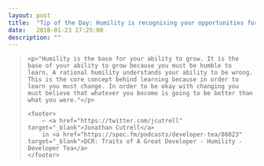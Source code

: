 ```yaml
---
layout: post
title:  "Tip of the Day: Humility is recognising your opportunities for growth"
date:   2018-01-23 17:25:00
description: ""
---
```


<blockquote cite="https://spec.fm/podcasts/developer-tea/86023">

    <p>"Humility is the base for your ability to grow. It is the base of your ability to grow because you must be humble to learn. A rational humility understands your ability to be wrong. This is the core concept behind learning because in order to learn you must change. In order to be okay with changing you must believe that whatever you become is going to be better than what you were."</p>

    <footer>
        — <a href="https://twitter.com/jcutrell" target="_blank">Jonathan Cutrell</a>
        in <a href="https://spec.fm/podcasts/developer-tea/86023" target="_blank">DCR: Traits of A Great Developer - Humility - Developer Tea</a>
    </footer>

</blockquote>
